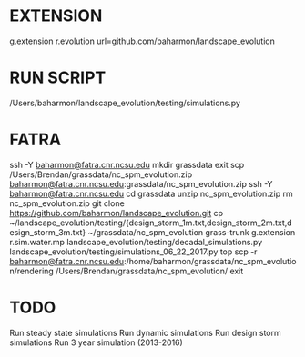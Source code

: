 # EXTENSION
g.extension r.evolution url=github.com/baharmon/landscape_evolution

# RUN SCRIPT
/Users/baharmon/landscape_evolution/testing/simulations.py

# FATRA
ssh -Y baharmon@fatra.cnr.ncsu.edu
mkdir grassdata
exit
scp /Users/Brendan/grassdata/nc_spm_evolution.zip baharmon@fatra.cnr.ncsu.edu:grassdata/nc_spm_evolution.zip
ssh -Y baharmon@fatra.cnr.ncsu.edu
cd grassdata
unzip nc_spm_evolution.zip
rm nc_spm_evolution.zip
git clone https://github.com/baharmon/landscape_evolution.git
cp ~/landscape_evolution/testing/{design_storm_1m.txt,design_storm_2m.txt,design_storm_3m.txt} ~/grassdata/nc_spm_evolution
grass-trunk
g.extension r.sim.water.mp
landscape_evolution/testing/decadal_simulations.py
landscape_evolution/testing/simulations_06_22_2017.py
top
scp -r baharmon@fatra.cnr.ncsu.edu:/home/baharmon/grassdata/nc_spm_evolution/rendering /Users/Brendan/grassdata/nc_spm_evolution/
exit

# TODO
Run steady state simulations
Run dynamic simulations
Run design storm simulations
Run 3 year simulation (2013-2016)
